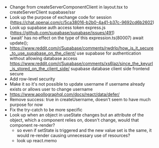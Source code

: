 -   Change from createServerComponentClient in layout.tsx to createServerClient supabase/ssr
-   Look up the purpose of exchange code for session (https://chat.openai.com/c/5ca38016-b2b0-4a41-b37c-9692cd6b2602)
-   Look up supabase auth access token express.js (https://github.com/supabase/supabase/issues/491)
-   'await' has no effect on the type of this expression.ts(80007)             await update();
-   https://www.reddit.com/r/Supabase/comments/rwdrlo/how_is_it_secure_to_use_supabase_on_the_client/ use supabase for authentication without allowing database access https://www.reddit.com/r/Supabase/comments/xs6laz/since_the_keyurl_is_stored_on_the_client_side/ supabase database client side frontend secure
-   Add row-level security
-   Make it so it's not possible to update username if username already exists or allows user to change username
-   https://www.apollographql.com/docs/react/data/defer/
-   Remove success: true in createUsername, doesn't seem to have much purpose for now
-   Fix the try-catch to be more specific
-   Look up when an object in useState changes but an attribute of the object, which a component relies on, doesn't change, would that component re-render?
    - so even if setState is triggered and the new value set is the same, it would re-render causing unnecessary use of resources?
    - look up react.memo